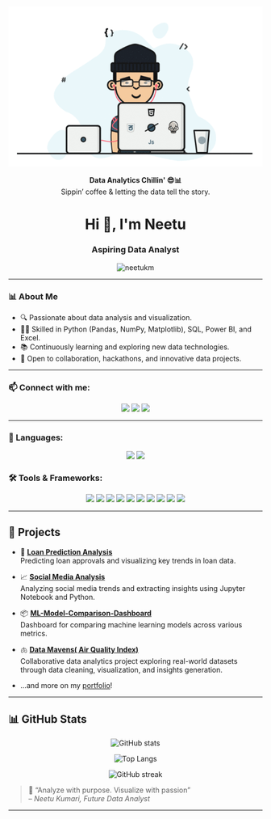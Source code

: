 <p align="center">
  <img src="https://raw.githubusercontent.com/AlaeddineMessadi/AlaeddineMessadi/main/web-developer-chilling.gif" 
       alt="Data Analytics Chillin'" 
       width="600" />

<p align="center">
  <b>Data Analytics Chillin' 😎📊</b><br>
  Sippin’ coffee & letting the data tell the story.
</p>


<h1 align="center">Hi 👋, I'm Neetu </h1>
<h3 align="center">Aspiring Data Analyst</h3>

<p align="center">
  <img src="https://komarev.com/ghpvc/?username=neetukm&label=Profile%20views&color=0e75b6&style=flat" alt="neetukm" />
</p>

---

### 📊 About Me

- 🔍 Passionate about data analysis and visualization. 
- 👩‍💻 Skilled in Python (Pandas, NumPy, Matplotlib), SQL, Power BI, and Excel.
- 📚 Continuously learning and exploring new data technologies.  
- 🤝 Open to collaboration, hackathons, and innovative data projects.

---

### 📫 Connect with me:

<p align="center">
  <a href="https://www.linkedin.com/in/neetukumari000/"><img src="https://img.shields.io/badge/LinkedIn-blue?logo=linkedin&style=for-the-badge" /></a>
  <a href="mailto:yourmail@example.com"><img src="https://img.shields.io/badge/Gmail-red?logo=gmail&style=for-the-badge" /></a>
  <a href="https://neetukumari.netlify.app/"><img src="https://img.shields.io/badge/Portfolio-black?logo=firefox&style=for-the-badge" /></a>
</p>

---

### 🧠 Languages:
<p align="center">
  <img src="https://img.shields.io/badge/Python-3670A0?style=for-the-badge&logo=python&logoColor=ffdd54" />
  <img src="https://img.shields.io/badge/SQL-025E8C?style=for-the-badge&logo=sqlite&logoColor=white" />
</p>

### 🛠️ Tools & Frameworks:
<p align="center">
  <img src="https://img.shields.io/badge/Pandas-150458?style=for-the-badge&logo=pandas&logoColor=white" />
  <img src="https://img.shields.io/badge/Numpy-013243?style=for-the-badge&logo=numpy&logoColor=white" />
  <img src="https://img.shields.io/badge/Matplotlib-11557C?style=for-the-badge&logo=matplotlib&logoColor=white" />
  <img src="https://img.shields.io/badge/Seaborn-16A085?style=for-the-badge&logoColor=white" />
  <img src="https://img.shields.io/badge/PowerBI-F2C811?style=for-the-badge&logo=powerbi&logoColor=black" />
  <img src="https://img.shields.io/badge/Excel-217346?style=for-the-badge&logo=microsoft-excel&logoColor=white" />
  <img src="https://img.shields.io/badge/Scikit--Learn-F7931E?style=for-the-badge&logo=scikit-learn&logoColor=white" />
  <img src="https://img.shields.io/badge/TensorFlow-FF6F00?style=for-the-badge&logo=tensorflow&logoColor=white" />
  <img src="https://img.shields.io/badge/Git-F05032?style=for-the-badge&logo=git&logoColor=white" />
  <img src="https://img.shields.io/badge/GitHub-181717?style=for-the-badge&logo=github&logoColor=white" />
</p>

--- 
## 💼 Projects

- 🏦 **[Loan Prediction Analysis](https://github.com/neetukm/Loan-Prediction-Analysis)**<br>
  Predicting loan approvals and visualizing key trends in loan data.
- 📈 **[Social Media Analysis](https://github.com/neetukm/Social-Media-Analysis)**<br>
  Analyzing social media trends and extracting insights using Jupyter Notebook and Python.

- 📦 **[ML-Model-Comparison-Dashboard](https://github.com/nikhil9276/ML-Model-Comparison-Dashboard)**  
  Dashboard for comparing machine learning models across various metrics.

- 🫁 **[Data Mavens( Air Quality Index)](https://github.com/RaviVarma28/B41_DA_010_Data-Mavens)**<br>
  Collaborative data analytics project exploring real-world datasets through data cleaning, visualization, and insights generation.
- ...and more on my <a href="https://neetukumari.netlify.app/">portfolio</a>!

---

## 📊 GitHub Stats

<p align="center">
  <img src="https://github-readme-stats.vercel.app/api?username=neetukm&show_icons=true&theme=radical" alt="GitHub stats"/>
</p>
<p align="center">
  <img src="https://github-readme-stats.vercel.app/api/top-langs/?username=neetukm&layout=compact&theme=radical" alt="Top Langs"/>
</p>
<p align="center">
  <img src="https://github-readme-streak-stats.herokuapp.com/?user=neetukm&theme=radical" alt="GitHub streak"/>
</p>

> 🚀 “Analyze with purpose. Visualize with passion”  
> – *Neetu Kumari, Future Data Analyst*
----
